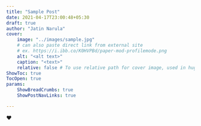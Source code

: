 ```yaml
---
title: "Sample Post"
date: 2021-04-17T23:00:48+05:30
draft: true
author: "Jatin Narula"
cover:
    image: "../images/sample.jpg"
    # can also paste direct link from external site
    # ex. https://i.ibb.co/K0HVPBd/paper-mod-profilemode.png
    alt: "<alt text>"
    caption: "<text>"
    relative: false # To use relative path for cover image, used in hugo Page-bundles
ShowToc: true
TocOpen: true
params:
    ShowBreadCrumbs: true
    ShowPostNavLinks: true

---
```


:heart:

